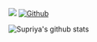 
![](https://visitor-badge.laobi.icu/badge?page_id=supriyasinhaa.supriyasinhaa) 
[![Github](https://img.shields.io/github/followers/supriyasinhaa?label=Follow&style=social)](https://github.com/supriyasinhaa)

![Supriya's github stats](https://github-readme-stats.vercel.app/api?username=supriyasinhaa&show_icons=true&theme=radical)
<br><br>

